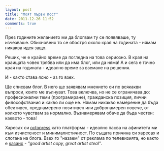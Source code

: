 ```yaml
---
layout: post
title: "Моят първи пост"
date: 2011-12-26 11:52
comments: true
---
```


През годините желанието ми да блогвам ту се появяваше, ту изчезваше. Обикновено то се обостря около края на годината -
нямам никаква идея защо.

Реших, че е крайно време да погледна на това сериозно. В края на краищата човек трябва или да има блог, или да няма! А и
сега е точно края на годината - идеално време за вземане на решения.

И - както става ясно - аз го взех.

<!-- MORE -->

Ще списвам блог. В него ще заявявам мнението си по всякакви въпроси, които ме вълнуват. Това включва, но не се
ограничава до: професионални теми (програмиране), гражданска позиция, лични философствания и какво ли още не. Нямам
никакво намерение да бъда обективен, преднамерено позитивен или добронамерен повече, от колкото чувствам за нормално.
Възнамерявам обаче да бъда честен: каквото - това! 

Харесах си <a href="http://octopress.org/">octopress</a> като платформа - идеално пасва на афинитета ми към изчистеност
и минималистичност. По същата причина си харесах и слогана на блога. Взех го "назаем" от реклама по телевизията, но
както е <a href="http://www.youtube.com/watch?v=CW0DUg63lqU">казано</a> - _"good artist copy, great artist steal"_.
